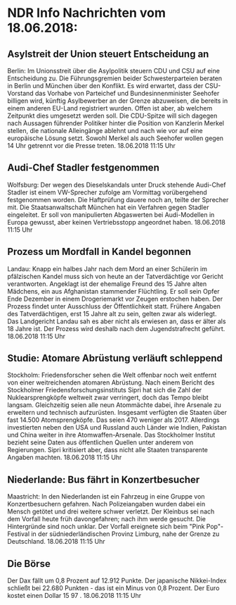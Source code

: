 # NDR Info Nachrichten vom 18.06.2018:


## Asylstreit der Union steuert Entscheidung an
Berlin: Im Unionsstreit über die Asylpolitik steuern CDU und CSU auf eine Entscheidung zu. Die Führungsgremien beider Schwesterparteien beraten in Berlin und München über den Konflikt. Es wird erwartet, dass der CSU-Vorstand das Vorhabe von Parteichef und Bundesinnenminister Seehofer billigen wird, künftig Asylbewerber an der Grenze abzuweisen, die bereits in einem anderen EU-Land registriert wurden. Offen ist aber, ab welchem Zeitpunkt dies umgesetzt werden soll. Die CDU-Spitze will sich dagegen nach Aussagen führender Politiker hinter die Position von Kanzlerin Merkel stellen, die nationale Alleingänge ablehnt und nach wie vor auf eine europäische Lösung setzt. Sowohl Merkel als auch Seehofer wollen gegen 14 Uhr getrennt vor die Presse treten. 18.06.2018 11:15 Uhr 

## Audi-Chef Stadler festgenommen
Wolfsburg: Der wegen des Dieselskandals unter Druck stehende Audi-Chef Stadler ist einem VW-Sprecher zufolge am Vormittag vorübergehend festgenommen worden. Die Haftprüfung dauere noch an, teilte der Sprecher mit. Die Staatsanwaltschaft München hat ein Verfahren gegen Stadler eingeleitet. Er soll von manipulierten Abgaswerten bei Audi-Modellen in Europa gewusst, aber keinen Vertriebsstopp angeordnet haben. 18.06.2018 11:15 Uhr 

## Prozess um Mordfall in Kandel begonnen
Landau: 	Knapp ein halbes Jahr nach dem Mord an einer Schülerin im pfälzischen Kandel muss sich von heute an der Tatverdächtige vor Gericht verantworten. Angeklagt ist der ehemalige Freund des 15 Jahre alten Mädchens, ein aus Afghanistan stammender Flüchtling. Er soll sein Opfer Ende Dezember in einem Drogeriemarkt vor Zeugen erstochen haben. Der Prozess findet unter Ausschluss der Öffentlichkeit statt. Frühere Angaben des Tatverdächtigen, erst 15 Jahre alt zu sein, gelten zwar als widerlegt. Das Landgericht Landau sah es aber nicht als erwiesen an, dass er älter als 18 Jahre ist. Der Prozess wird deshalb nach dem Jugendstrafrecht geführt. 18.06.2018 11:15 Uhr 

## Studie: Atomare Abrüstung verläuft schleppend
Stockholm:       Friedensforscher sehen die Welt offenbar noch weit entfernt von einer weitreichenden atomaren Abrüstung. Nach einem Bericht des Stockholmer Friedensforschungsinstituts Sipri hat sich die Zahl der Nuklearsprengköpfe weltweit zwar verringert, doch das Tempo bleibt langsam. Gleichzeitig seien alle neun Atommächte dabei, ihre Arsenale zu erweitern und technisch aufzurüsten. Insgesamt verfügten die Staaten über fast 14.500 Atomsprengköpfe. Das seien 470 weniger als 2017. Allerdings investierten neben den USA und Russland auch Länder wie Indien, Pakistan und China weiter in ihre Atomwaffen-Arsenale. Das Stockholmer Institut bezieht seine Daten aus öffentlichen Quellen unter anderem von Regierungen. Sipri kritisiert aber, dass nicht alle Staaten transparente Angaben machten. 18.06.2018 11:15 Uhr 

## Niederlande: Bus fährt in Konzertbesucher
Maastricht: In den Niederlanden ist ein Fahrzeug in eine Gruppe von Konzertbesuchern gefahren. Nach Polizeiangaben wurden dabei ein Mensch getötet und drei weitere schwer verletzt. Der Kleinbus sei nach dem Vorfall heute früh davongefahren; nach ihm werde gesucht. Die Hintergründe sind noch unklar. Der Vorfall ereignete sich beim "Pink Pop"-Festival in der südniederländischen Provinz Limburg, nahe der Grenze zu Deutschland. 18.06.2018 11:15 Uhr 

## Die Börse
Der Dax fällt um  0,8  Prozent auf  12.912  Punkte. Der japanische Nikkei-Index schließt bei  22.680  Punkten - das ist ein Minus von  0,8  Prozent. Der Euro kostet einen Dollar  15 97 . 18.06.2018 11:15 Uhr 

